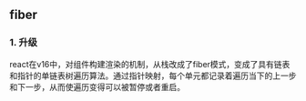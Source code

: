 ## fiber

### 1. 升级
react在v16中，对组件构建渲染的机制，从栈改成了fiber模式，变成了具有链表和指针的单链表树遍历算法。通过指针映射，每个单元都记录着遍历当下的上一步和下一步，从而使遍历变得可以被暂停或者重启。
